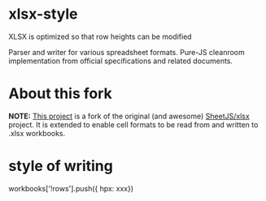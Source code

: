# xlsx-style
XLSX is optimized so that row heights can be modified

Parser and writer for various spreadsheet formats.  Pure-JS cleanroom implementation from official specifications and related documents.

# About this fork
**NOTE:** [This project](https://github.com/MikeHwb/xlsx-style-pro) is a fork of the original (and awesome) [SheetJS/xlsx](https://github.com/MikeHwb/xlsx-style-pro) project.
It is extended to enable cell formats to be read from and written to .xlsx workbooks.

# style of writing
workbooks['!rows'].push({ hpx: xxx})
